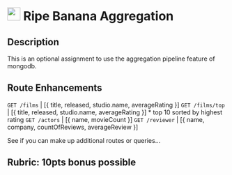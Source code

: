 <img src="https://cloud.githubusercontent.com/assets/478864/22186847/68223ce6-e0b1-11e6-8a62-0e3edc96725e.png" 
width=30> Ripe Banana Aggregation
===

## Description

This is an optional assignment to use the aggregation pipeline feature of mongodb.

## Route Enhancements

`GET /films` | [{ title, released, studio.name, averageRating }]
`GET /films/top` | [{ title, released, studio.name, averageRating }] * top 10 sorted by highest rating
`GET /actors` | [{ name, movieCount }]
`GET /reviewer` | [{ name, company, countOfReviews, averageReview }]

See if you can make up additional routes or queries...

## Rubric: **10pts** bonus possible

